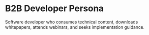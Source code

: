# B2B Developer Persona

Software developer who consumes technical content, downloads whitepapers, attends webinars, and seeks implementation guidance.
